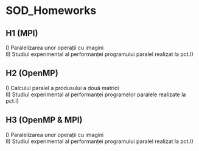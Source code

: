 # SOD_Homeworks

## H1 (MPI)

I) Paralelizarea unor operații cu imagini\
II) Studiul experimental al performanței programului paralel realizat la pct.I)

## H2 (OpenMP)
I) Calculul paralel a produsului a două matrici\
II) Studiul experimental al performanței programelor paralele realizate la pct.I)

## H3 (OpenMP & MPI)
I) Paralelizarea unor operații cu imagini\
II) Studiul experimental al performanței programului paralel realizat la pct.I)
